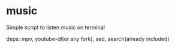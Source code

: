 # music
Simple script to listen music on terminal

deps: mpv, youtube-dl(or any fork), sed, search(already included)
